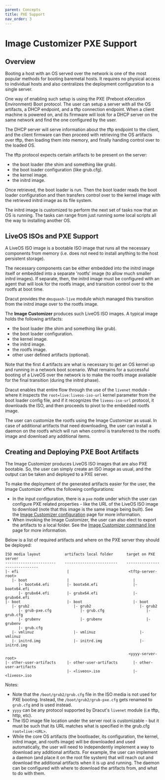 ```yaml
---
parent: Concepts
title: PXE Support
nav_order: 3
---
```


# Image Customizer PXE Support

## Overview

Booting a host with an OS served over the network is one of the most popular
methods for booting baremetal hosts. It requires no physical access to individual
hosts and also centralizes the deployment configuration to a single server.

One way of enabling such setup is using the PXE (Preboot eXecution Environment)
Boot protocol. The user can setup a server with all the OS artifacts, a DHCP
endpoint, and a tftp connection endpoint. When a client machine is powered on,
and its firmware will look for a DHCP server on the same network and find the
one configured by the user.

The DHCP server will serve information about the tftp endpoint to the client,
and the client firmware can then proceed with retrieving the OS artifacts over
tftp, then loading them into memory, and finally handing control over to the
loaded OS.

The tftp protocol expects certain artifacts to be present on the server:

- the boot loader (the shim and something like grub).
- the boot loader configuration (like grub.cfg).
- the kernel image.
- the initrd image.

Once retrieved, the boot loader is run. Then the boot loader reads the
boot loader configuration and then transfers control over to the kernel image
with the retrieved initrd image as its file system.

The initrd image is customized to perform the next set of tasks now that an
OS is running. The tasks can range from just running some local scripts all
the way to installing another OS.

## LiveOS ISOs and PXE Support

A LiveOS ISO image is a bootable ISO image that runs all the necessary
components from memory (i.e. does not need to install anything to the host
persistent storage).

The necessary components can be either embedded into the initrd image itself
or embedded into a separate 'rootfs' image (to allow much smaller
initrd images). If separate, then, the initrd image must be configured with an
agent that will look for the rootfs image, and transition control over to the
rootfs at boot time.

Dracut provides the `dmsquash-live` module which managed this transition from
the initrd image over to the rootfs image.

The **Image Customizer** produces such LiveOS ISO images. A typical
image holds the following artifacts:

- the boot loader (the shim and something like grub).
- the boot loader configuration.
- the kernel image.
- the initrd image.
- the rootfs image.
- other user defined artifacts (optional).

Note that the first 4 artifacts are what is necessary to get an OS kernel up
and running in a network boot scenario. What remains for a successful booting
of a LiveOS over the network is to make the rootfs image available for the final
transition (during the initrd phase).

Dracut enables that entire flow through the use of the `livenet` module - where
it inspects the `root=live:liveos-iso-url` kernel parameter from the boot loader
config file, and if it recognizes the `liveos-iso-url` protocol, it downloads
the ISO, and then proceeds to pivot to the embedded rootfs image.

The user can customize the rootfs using the Image Customizer as
usual. In case of additional artifacts that need downloading, the user can
install a daemon on the rootfs which will run when control is transferred to
the rootfs image and download any additional items.

## Creating and Deploying PXE Boot Artifacts

The Image Customizer produces LiveOS ISO images that are also PXE
bootable. So, the user can simply create an ISO image as usual, and the output
can be taken and deployed to a PXE server.

To make the deployment of the generated artifacts easier for the user, the
Image Customizer offers the following configurations:

- In the input configuration, there is a `pxe` node under which the user can
  configure PXE related properties - like the URL of the LiveOS ISO image to
  download (note that this image is the same image being built).
  See the [Image Customizer configuration](../api/configuration/pxe.md)
  page for more information.
- When invoking the Image Customizer, the user can also elect to
  export the artifacts to a local folder.
  See the [Image Customizer command line](../api/cli.md#output-pxe-artifacts-dir)
  page for more information.

Below is a list of required artifacts and where on the PXE server they should
be deployed:

```
ISO media layout           artifacts local folder      target on PXE server
-----------------------    ------------------------    ------------------------------
|- efi                      |                           <tftp-server-root>
   |- boot                  |                             |
      |- bootx64.efi        |- bootx64.efi                |- bootx64.efi
      |- grubx64.efi        |- grubx64.efi                |- grubx64.efi
|- boot                     |- boot                       |- boot
   |- grub2                    |- grub2                      |- grub2
      |- grub-pxe.cfg             |- grub.cfg                   |- grub.cfg
      |- grubenv                  |- grubenv                    |- grubenv
      |- grub.cfg
   |- vmlinuz                  |- vmlinuz                    |- vmlinuz
   |- initrd.img               |- initrd.img                 |- initrd.img

                                                        <yyyy-server-root>
|- other-user-artifacts     |- other-user-artifacts       |- other-user-artifacts
                            |- <liveos>.iso               |- <liveos>.iso
```

Notes:

- Note that the `/boot/grub2/grub.cfg` file in the ISO media is not used for
  PXE booting. Instead, the `/boot/grub2/grub-pxe.cfg` gets renamed to `grub.cfg`
  and is used instead.
- `yyyy` can be any protocol supported by Dracut's `livenet` module (i.e
  tftp, http, etc).
- The ISO image file location under the server root is customizable -
  but it must be such that its URL matches what is specified in the grub.cfg
  `root=live:<URL>`.
- While the core OS artifacts (the bootloader, its configuration, the kernel,
  initrd image, and rootfs image) will be downloaded and used automatically,
  the user will need to independently implement a way to download any
  additional artifacts. For example, the user can implement a daemon (and place
  it on the root file system) that will reach out and download the additional
  artifacts when it is up and running. The daemon can be configured with where
  to download the artifacts from, and what to do with them.
